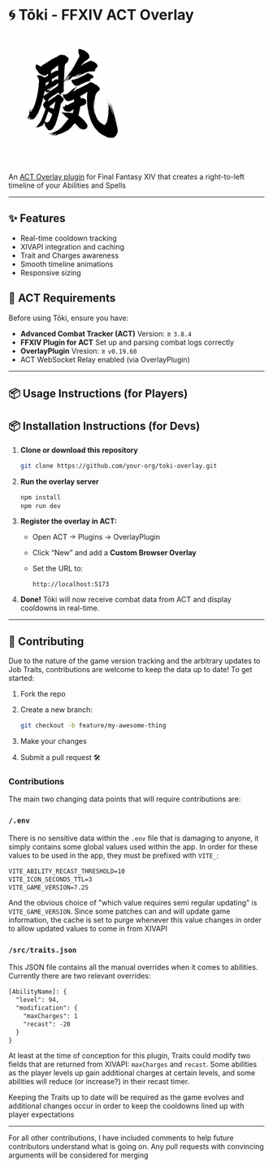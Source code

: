# 🌀 Tōki - FFXIV ACT Overlay

![Tōki Banner](/public/toki-256x256.png)

An [ACT Overlay plugin](https://github.com/FFXIV-ACT/setup-guide) for Final Fantasy XIV that creates a right-to-left timeline of your Abilities and Spells

---

## ✨ Features

* Real-time cooldown tracking
* XIVAPI integration and caching
* Trait and Charges awareness
* Smooth timeline animations
* Responsive sizing

## 🧰 ACT Requirements

Before using Tōki, ensure you have:

* **Advanced Combat Tracker (ACT)**
  Version: ≥ `3.8.4`
* **FFXIV Plugin for ACT**
  Set up and parsing combat logs correctly
* **OverlayPlugin**
  Vresion: ≥ `v0.19.60`
* ACT WebSocket Relay enabled (via OverlayPlugin)

---

## 📦 Usage Instructions (for Players)

## 📦 Installation Instructions (for Devs)

1. **Clone or download this repository**

   ```bash
   git clone https://github.com/your-org/toki-overlay.git
   ```

2. **Run the overlay server**

   ```bash
   npm install
   npm run dev
   ```

3. **Register the overlay in ACT:**

   * Open ACT → Plugins → OverlayPlugin
   * Click “New” and add a **Custom Browser Overlay**
   * Set the URL to:

     ```
     http://localhost:5173
     ```

4. **Done!**
   Tōki will now receive combat data from ACT and display cooldowns in real-time.

---

## 🤝 Contributing

Due to the nature of the game version tracking and the arbitrary updates to Job Traits, contributions are welcome to keep the data up to date! To get started:

1. Fork the repo
2. Create a new branch:

   ```bash
   git checkout -b feature/my-awesome-thing
   ```
3. Make your changes
4. Submit a pull request 🛠


### Contributions
The main two changing data points that will require contributions are:

### `/.env`

There is no sensitive data within the `.env` file that is damaging to anyone, it simply contains some global values used within the app. In order for these values to be used in the app, they must be prefixed with `VITE_`:

```
VITE_ABILITY_RECAST_THRESHOLD=10
VITE_ICON_SECONDS_TTL=3
VITE_GAME_VERSION=7.25
```

And the obvious choice of "which value requires semi regular updating" is `VITE_GAME_VERSION`. Since some patches can and will update game information, the cache is set to purge whenever this value changes in order to allow updated values to come in from XIVAPI

### `/src/traits.json`

This JSON file contains all the manual overrides when it comes to abilities. Currently there are two relevant overrides:

```
[AbilityName]: {
  "level": 94,
  "modification": {
    "maxCharges": 1
    "recast": -20
  }
}
```

At least at the time of conception for this plugin, Traits could modify two fields that are returned from XIVAPI: `maxCharges` and `recast`. Some abilities as the player levels up gain additional charges at certain levels, and some abilities will reduce (or increase?) in their recast timer.

Keeping the Traits up to date will be required as the game evolves and additional changes occur in order to keep the cooldowns lined up with player expectations

---

For all other contributions, I have included comments to help future contributors understand what is going on. Any pull requests with convincing arguments will be considered for merging

